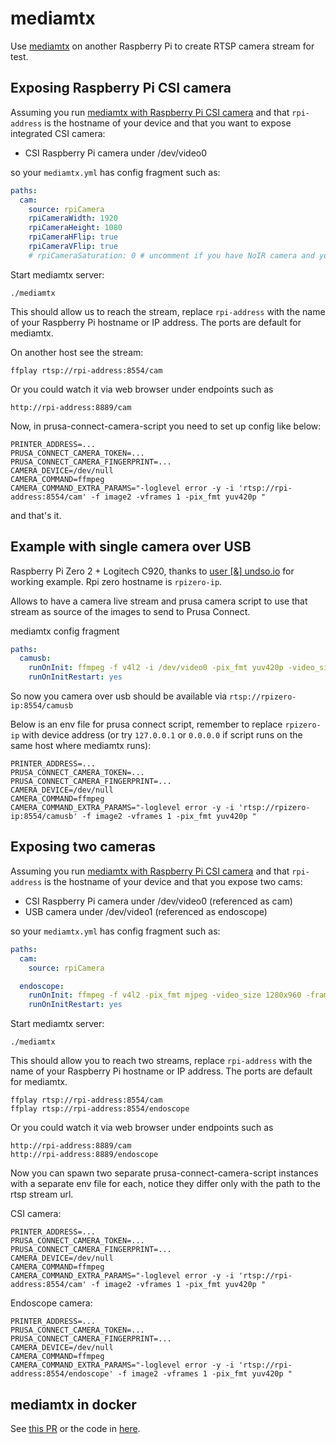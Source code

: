 # mediamtx

Use [mediamtx](https://github.com/bluenviron/mediamtx) on another Raspberry Pi
to create RTSP camera stream for test.

## Exposing Raspberry Pi CSI camera

Assuming you run [mediamtx with Raspberry Pi CSI camera](https://github.com/bluenviron/mediamtx#raspberry-pi-cameras)
and that `rpi-address` is the hostname of your device and that you want to
expose integrated CSI camera:

- CSI Raspberry Pi camera under /dev/video0

so your `mediamtx.yml` has config fragment such as:

<!-- markdownlint-disable line_length -->
```yaml
paths:
  cam:
    source: rpiCamera
    rpiCameraWidth: 1920
    rpiCameraHeight: 1080
    rpiCameraHFlip: true
    rpiCameraVFlip: true
    # rpiCameraSaturation: 0 # uncomment if you have NoIR camera and you want to remove pink color overlay
```
<!-- markdownlint-enable line_length -->

Start mediamtx server:

```shell
./mediamtx
```

This should allow us to reach the stream, replace `rpi-address` with the name
of your Raspberry Pi hostname or IP address. The ports are default for mediamtx.

On another host see the stream:

```shell
ffplay rtsp://rpi-address:8554/cam
```

Or you could watch it via web browser under endpoints such as

```text
http://rpi-address:8889/cam
```

Now, in prusa-connect-camera-script you need to set up config like below:

<!-- markdownlint-disable line_length -->
```shell
PRINTER_ADDRESS=...
PRUSA_CONNECT_CAMERA_TOKEN=...
PRUSA_CONNECT_CAMERA_FINGERPRINT=...
CAMERA_DEVICE=/dev/null
CAMERA_COMMAND=ffmpeg
CAMERA_COMMAND_EXTRA_PARAMS="-loglevel error -y -i 'rtsp://rpi-address:8554/cam' -f image2 -vframes 1 -pix_fmt yuv420p "
```
<!-- markdownlint-enable line_length -->

and that's it.

## Example with single camera over USB

Raspberry Pi Zero 2 + Logitech C920, thanks to [user [&] undso.io](https://forum.prusa3d.com/forum/profile/undso-io/)
for working example. Rpi zero hostname is `rpizero-ip`.

Allows to have a camera live stream and prusa camera script to use that stream
as source of the images to send to Prusa Connect.

<!-- markdownlint-disable line_length -->
mediamtx config fragment

```yaml
paths:
  camusb:
    runOnInit: ffmpeg -f v4l2 -i /dev/video0 -pix_fmt yuv420p -video_size 1920x1080 -framerate 30 -preset ultrafast -c:v libx264 -b:v 6000k -f rtsp rtsp://localhost:$RTSP_PORT/$MTX_PATH
    runOnInitRestart: yes
```
<!-- markdownlint-enable line_length -->

So now you camera over usb should be available via `rtsp://rpizero-ip:8554/camusb`

Below is an env file for prusa connect script, remember to replace `rpizero-ip` with
device address (or try `127.0.0.1` or `0.0.0.0` if script runs on the same host
where mediamtx runs):

<!-- markdownlint-disable line_length -->
```shell
PRINTER_ADDRESS=...
PRUSA_CONNECT_CAMERA_TOKEN=...
PRUSA_CONNECT_CAMERA_FINGERPRINT=...
CAMERA_DEVICE=/dev/null
CAMERA_COMMAND=ffmpeg
CAMERA_COMMAND_EXTRA_PARAMS="-loglevel error -y -i 'rtsp://rpizero-ip:8554/camusb' -f image2 -vframes 1 -pix_fmt yuv420p "
```
<!-- markdownlint-enable line_length -->

## Exposing two cameras

Assuming you run [mediamtx with Raspberry Pi CSI camera](https://github.com/bluenviron/mediamtx#raspberry-pi-cameras)
and that `rpi-address` is the hostname of your device and that you expose two cams:

- CSI Raspberry Pi camera under /dev/video0 (referenced as cam)
- USB camera under /dev/video1 (referenced as endoscope)

so your `mediamtx.yml` has config fragment such as:

<!-- markdownlint-disable line_length -->
```yaml
paths:
  cam:
    source: rpiCamera

  endoscope:
    runOnInit: ffmpeg -f v4l2 -pix_fmt mjpeg -video_size 1280x960 -framerate 30 -i /dev/video1 -c:v libx264 -preset ultrafast -b:v 6000k -f rtsp rtsp://localhost:$RTSP_PORT/$MTX_PATH
    runOnInitRestart: yes

```
<!-- markdownlint-enable line_length -->

Start mediamtx server:

```shell
./mediamtx
```

This should allow you to reach two streams, replace `rpi-address` with the name
of your Raspberry Pi hostname or IP address. The ports are default for mediamtx.

```shell
ffplay rtsp://rpi-address:8554/cam
ffplay rtsp://rpi-address:8554/endoscope
```

Or you could watch it via web browser under endpoints such as

```text
http://rpi-address:8889/cam
http://rpi-address:8889/endoscope
```

Now you can spawn two separate prusa-connect-camera-script instances with
a separate env file for each, notice they differ only with the path to the rtsp
stream url.

CSI camera:

<!-- markdownlint-disable line_length -->
```shell
PRINTER_ADDRESS=...
PRUSA_CONNECT_CAMERA_TOKEN=...
PRUSA_CONNECT_CAMERA_FINGERPRINT=...
CAMERA_DEVICE=/dev/null
CAMERA_COMMAND=ffmpeg
CAMERA_COMMAND_EXTRA_PARAMS="-loglevel error -y -i 'rtsp://rpi-address:8554/cam' -f image2 -vframes 1 -pix_fmt yuv420p "
```
<!-- markdownlint-enable line_length -->

Endoscope camera:

<!-- markdownlint-disable line_length -->
```shell
PRINTER_ADDRESS=...
PRUSA_CONNECT_CAMERA_TOKEN=...
PRUSA_CONNECT_CAMERA_FINGERPRINT=...
CAMERA_DEVICE=/dev/null
CAMERA_COMMAND=ffmpeg
CAMERA_COMMAND_EXTRA_PARAMS="-loglevel error -y -i 'rtsp://rpi-address:8554/endoscope' -f image2 -vframes 1 -pix_fmt yuv420p "
```
<!-- markdownlint-enable line_length -->

## mediamtx in docker

See [this PR](https://github.com/bluenviron/mediamtx/pull/4324)
or the code in [here](https://github.com/nvtkaszpir/prusa-connect-camera-script/tree/master/hack/mediamtx).
